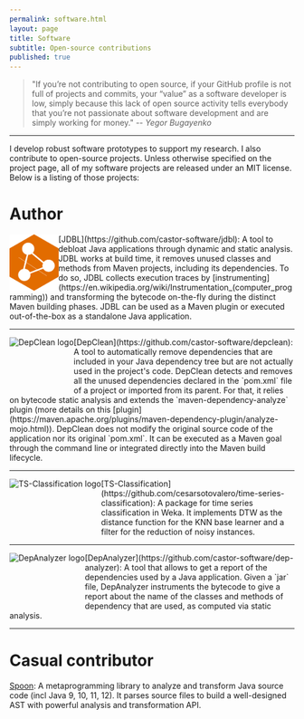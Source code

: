 ```yaml
---
permalink: software.html
layout: page
title: Software
subtitle: Open-source contributions
published: true
---
```


> "If you’re not contributing to open source, if your GitHub profile is not full of projects and commits, your “value” as a software developer is low, simply because this lack of open source activity tells everybody that you’re not passionate about software development and are simply working for money."
> -- <cite>Yegor Bugayenko</cite>

---

I develop robust software prototypes to support my research. I also contribute to open-source projects. Unless otherwise specified on the project page, all of my software projects are released under an MIT license. Below is a listing of those projects:

# Author

<div class="software-logo">
<a href="https://github.com/castor-software/jdbl">
<img align="left" src="../img/logos/JDBL_logo.svg" height="100px"  alt="JDBL logo"/> 
</a>
</div>
<a href="https://github.com/castor-software/jdbl"><i class="fab fa-github"></i></a>  [JDBL](https://github.com/castor-software/jdbl): A tool to debloat Java applications through dynamic and static analysis. JDBL works at build time, it removes unused classes and methods from Maven projects, including its dependencies. To do so, JDBL collects execution traces by [instrumenting](https://en.wikipedia.org/wiki/Instrumentation_(computer_programming)) and transforming the bytecode on-the-fly during the distinct Maven building phases. JDBL can be used as a Maven plugin or executed out-of-the-box as a standalone Java application. 

---

<div class="software-logo">
<a href="https://github.com/castor-software/depclean">
<img align="left" src="http://cf.jare.io/?u=https//www.cesarsotovalero.net/img/logos/DepClean_logo.svg" height="100px"  alt="DepClean logo"/>
</a>
</div>
<a href="https://github.com/castor-software/depclean"><i class="fab fa-github"></i></a> [DepClean](https://github.com/castor-software/depclean): A tool to automatically remove dependencies that are included in your Java dependency tree but are not actually used in the project's code. DepClean detects and removes all the unused dependencies declared in the `pom.xml` file of a project or imported from its parent. For that, it relies on bytecode static analysis and extends the `maven-dependency-analyze` plugin (more details on this [plugin](https://maven.apache.org/plugins/maven-dependency-plugin/analyze-mojo.html)). DepClean does not modify the original source code of the application nor its original `pom.xml`. It can be executed as a Maven goal through the command line or integrated directly into the Maven build lifecycle. 

---

<div class="software-logo">
<a href="https://github.com/cesarsotovalero/time-series-classification">
<img align="left" src="http://cf.jare.io/?u=https//www.cesarsotovalero.net/img/logos/TS-Classification_logo.svg" height="100px"  alt="TS-Classification logo"/>
</a>
</div>
<a href="https://github.com/cesarsotovalero/time-series-classification"><i class="fab fa-github"></i></a> [TS-Classification](https://github.com/cesarsotovalero/time-series-classification): A package for time series classification in Weka. It implements DTW as the distance function for the KNN base learner and a filter for the reduction of noisy instances. 

---
<div class="software-logo">
<a href="https://github.com/castor-software/dep-analyzer">
<img align="left" src="http://cf.jare.io/?u=https//www.cesarsotovalero.net/img/logos/DepAnalyzer_logo.svg" height="100px"  alt="DepAnalyzer logo"/>
</a>
</div>
<a href="https://github.com/castor-software/dep-analyzer"><i class="fab fa-github"></i></a> [DepAnalyzer](https://github.com/castor-software/dep-analyzer): A tool that allows to get a report of the dependencies used by a Java application. Given a `jar` file, DepAnalyzer instruments the bytecode to give a report about the name of the classes and methods of dependency that are used, as computed via static analysis.

---
 
# Casual contributor 

<a href="https://github.com/INRIA/spoon"><i class="fab fa-github"></i></a> [Spoon](https://github.com/INRIA/spoon): A metaprogramming library to analyze and transform Java source code (incl Java 9, 10, 11, 12). It parses source files to build a well-designed AST with powerful analysis and transformation API.

<!--
- [Dependency-Track](https://github.com/DependencyTrack/dependency-track)
-->
